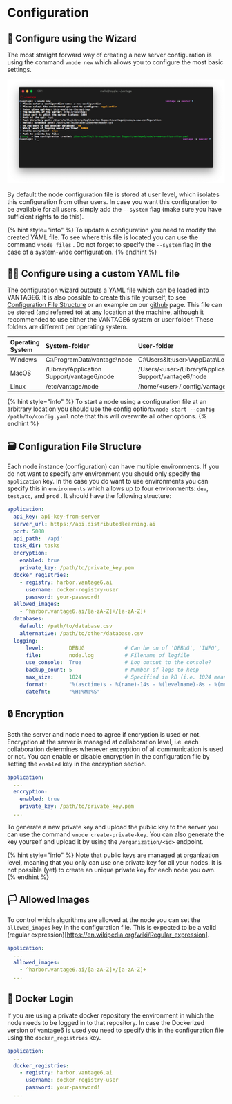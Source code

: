 # Configuration

## 🧙 Configure using the Wizard

The most straight forward way of creating a new server configuration is using the command `vnode new` which allows you to configure the most basic settings.

![Example of running &quot;vnode new&quot;](../../.gitbook/assets/screenshot-2020-04-28-at-12.38.29.png)

By default the node configuration file is stored at user level, which isolates this configuration from other users. In case you want this configuration to be available for all users, simply add the `--system` flag \(make sure you have sufficient rights to do this\).

{% hint style="info" %}
To update a configuration you need to modify the created YAML file. To see where this file is located you can use the command `vnode files` . Do not forget to specify the `--system` flag in the case of a system-wide configuration.
{% endhint %}

## 👩🔬 Configure using a custom YAML file

The configuration wizard outputs a YAML file which can be loaded into VANTAGE6. It is also possible to create this file yourself, to see [Configuration File Structure](./#configuration-file-structure) or an example on our [github](https://github.com/iknl/ppdli) page. This file can be stored \(and referred to\) at any location at the machine, although it recommended to use either the VANTAGE6 system or user folder. These folders are different per operating system.

| Operating System | System-folder | User-folder |
| :--- | :--- | :--- |
| Windows | C:\ProgramData\vantage\node | C:\Users\&lt;user&gt;\AppData\Local\vantage\node |
| MacOS | /Library/Application Support/vantage6/node | /Users/&lt;user&gt;/Library/Application Support/vantage6/node |
| Linux | /etc/vantage/node | /home/&lt;user&gt;/.config/vantage/node |

{% hint style="info" %}
To start a node using a configuration file at an arbitrary location you should use the config option:`vnode start --config /path/to/config.yaml` note that this will overwrite all other options.
{% endhint %}

## 🗃 Configuration File Structure

Each node instance \(configuration\) can have multiple environments. If you do not want to specify any environment you should only specify the `application` key. In the case you do want to use environments you can specify this in `environments` which allows up to four environments: `dev`, `test`,`acc`, and `prod` . It should have the following structure:

```yaml
application:
  api_key: api-key-from-server
  server_url: https://api.distributedlearning.ai
  port: 5000
  api_path: '/api'
  task_dir: tasks
  encryption:
    enabled: true
    private_key: /path/to/private_key.pem
  docker_registries:
    - registry: harbor.vantage6.ai
      username: docker-registry-user
      password: your-password!
  allowed_images:
    - ^harbor.vantage6.ai/[a-zA-Z]+/[a-zA-Z]+
  databases:
    default: /path/to/database.csv
    alternative: /path/to/other/database.csv
  logging:
      level:        DEBUG             # Can be on of 'DEBUG', 'INFO', 'WARNING', 'ERROR', 'CRITICAL'
      file:         node.log          # Filename of logfile
      use_console:  True              # Log output to the console?
      backup_count: 5                 # Number of logs to keep
      max_size:     1024              # Specified in kB (i.e. 1024 means a maximum file size of 1MB)
      format:       "%(asctime)s - %(name)-14s - %(levelname)-8s - %(message)s"
      datefmt:      "%H:%M:%S"
```

## 🔒 Encryption

Both the server and node need to agree if encryption is used or not. Encryption at the server is managed at collaboration level, i.e. each collaboration determines whenever encryption of all communication is used or not. You can enable or disable encryption in the configuration file by setting the `enabled` key in the encryption section.

```yaml
application:
  ...
  encryption:
    enabled: true
    private_key: /path/to/private_key.pem
  ...
```

To generate a new private key and upload the public key to the server you can use the command `vnode create-private-key`. You can also generate the key yourself and upload it by using the `/organization/<id>` endpoint.

{% hint style="info" %}
Note that public keys are managed at organization level, meaning that you only can use one private key for all your nodes. It is not possible \(yet\) to create an unique private key for each node you own.
{% endhint %}

## 🏳 Allowed Images
To control which algorithms are allowed at the node you can set the `allowed_images` key in the configuration file. This is expected to be a valid (regular expression)[https://en.wikipedia.org/wiki/Regular_expression].

```yaml
application:
  ...
  allowed_images:
    - ^harbor.vantage6.ai/[a-zA-Z]+/[a-zA-Z]+
  ...
```

## 🐳 Docker Login
If you are using a private docker repository the environment in which the node needs to be logged in to that repository. In case the Dockerized version of vantage6 is used you need to specify this in the configuration file using the `docker_registries` key.
```yaml
application:
  ...
  docker_registries:
    - registry: harbor.vantage6.ai
      username: docker-registry-user
      password: your-password!
  ...
```
